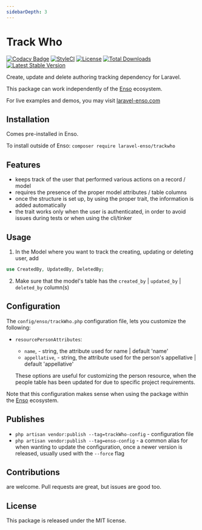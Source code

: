 ```yaml
---
sidebarDepth: 3
---
```


# Track Who

[![Codacy Badge](https://api.codacy.com/project/badge/Grade/c2848e5734e44faab61fb3391a91a11e)](https://www.codacy.com/app/laravel-enso/track-who?utm_source=github.com&amp;utm_medium=referral&amp;utm_content=laravel-enso/track-who&amp;utm_campaign=Badge_Grade)
[![StyleCI](https://github.styleci.io/repos/85499255/shield?branch=master)](https://github.styleci.io/repos/85499255)
[![License](https://poser.pugx.org/laravel-enso/track-who/license)](https://packagist.org/packages/laravel-enso/track-who)
[![Total Downloads](https://poser.pugx.org/laravel-enso/track-who/downloads)](https://packagist.org/packages/laravel-enso/track-who)
[![Latest Stable Version](https://poser.pugx.org/laravel-enso/track-who/version)](https://packagist.org/packages/laravel-enso/track-who)

Create, update and delete authoring tracking dependency for Laravel.

This package can work independently of the [Enso](https://github.com/laravel-enso/Enso) ecosystem.

For live examples and demos, you may visit [laravel-enso.com](https://www.laravel-enso.com)

## Installation

Comes pre-installed in Enso. 

To install outside of Enso: `composer require laravel-enso/trackwho`

## Features

- keeps track of the user that performed various actions on a record / model
- requires the presence of the proper model attributes / table columns
- once the structure is set up, by using the proper trait, the information is added automatically
- the trait works only when the user is authenticated, in order to avoid issues during tests or when using the cli/tinker

## Usage

1. In the Model where you want to track the creating, updating or deleting user, add

```php
use CreatedBy, UpdatedBy, DeletedBy;
```

2. Make sure that the model's table has the `created_by` | `updated_by` | `deleted_by` column(s)

## Configuration

The `config/enso/trackWho.php` configuration file, lets you customize the following:
- `resourcePersonAttributes`:
    - `name`, - string, the attribute used for name | default 'name'
    - `appellative`, - string, the attribute used for the person's appellative | default 'appellative' 
    
    These options are useful for customizing the person resource, when the people table has been updated for due to 
    specific project requirements.

Note that this configuration makes sense when using the package within 
the [Enso](https://github.com/laravel-enso/Enso) ecosystem.

## Publishes
- `php artisan vendor:publish --tag=trackWho-config` - configuration file
- `php artisan vendor:publish --tag=enso-config` - a common alias for when wanting to update the configuration,
once a newer version is released, usually used with the `--force` flag

## Contributions

are welcome. Pull requests are great, but issues are good too.

## License

This package is released under the MIT license.
